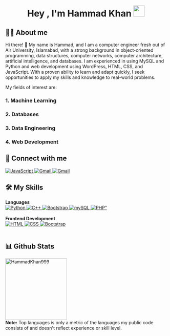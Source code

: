 <h1 align="center">Hey , I'm Hammad Khan <img src="https://media.giphy.com/media/hvRJCLFzcasrR4ia7z/giphy.gif"
        width="35"></h1>

## :sassy_man: About me
Hi there! 👋 My name is Hammad, and I am a computer engineer fresh out of Air University, Islamabad, with a strong background in object-oriented programming, data structures, computer networks, computer architecture, artificial intelligence, and databases. I am experienced in using MySQL and Python and web development using WordPress, HTML, CSS, and JavaScript. With a proven ability to learn and adapt quickly, I seek opportunities to apply my skills and knowledge to real-world problems. 

My fields of interest are:

### 1.  Machine Learning
### 2.  Databases
### 3.  Data Engineering
### 4.  Web Development

## 👯 Connect with me
<p>
    <a href="https://www.linkedin.com/in/hammad-khan-a988ab216/" target="_blank">
        <img alt="JavaScript"
            src="https://img.shields.io/badge/LinkedIn-0077B5?style=for-the-badge&logo=linkedin&logoColor=white">
    </a>
    <a href="https://mail.google.com/mail/?view=cm&fs=1&to=ak655796@gmail.com" target="_blank">
        <img alt="Gmail" src="https://img.shields.io/badge/Gmail-D14836?style=for-the-badge&logo=gmail&logoColor=white">
    </a>
    <a href="https://github.com/HammadKhan999" target="_blank">
        <img alt="Gmail"
            src="https://img.shields.io/badge/GitHub-100000?style=for-the-badge&logo=github&logoColor=white">
    </a>
</p>


## 🛠️ My Skills

<p>
    <summary><b>Languages</b></summary>
    <a href="https://www.python.org" target="_blank">
        <img alt="Python"
            src="https://img.shields.io/badge/python-3670A0?style=for-the-badge&logo=python&logoColor=ffdd54">
    </a>
      <a href="https://isocpp.org" target="_blank">
        <img alt="C++"
            src="https://img.shields.io/badge/C%2B%2B-00599C?style=for-the-badge&logo=c%2B%2B&logoColor=white">
    </a>
     <a href="https://getbootstrap.com" target="_blank">
        <img alt="Bootstrap"
            src="https://img.shields.io/badge/Bootstrap-563D7C?style=for-the-badge&logo=bootstrap&logoColor=white">
     </a>
    <a href="https://www.mysql.com" target="_blank">
        <img alt="mySQL"
            src="https://img.shields.io/badge/MySQL-00000F?style=for-the-badge&logo=mysql&logoColor=white">
     </a>
    <a href="https://www.php.net" target="_blank">
        <img alt=PHP"
            src="https://img.shields.io/badge/PHP-777BB4?style=for-the-badge&logo=php&logoColor=white">
     </a>
    <br />
    <br />
    <summary><b>Frontend Development</b></summary>
    <a href="https://www.w3.org/html/" target="_blank">
        <img alt="HTML"
            src="https://img.shields.io/badge/html5-%23E34F26.svg?style=for-the-badge&logo=html5&logoColor=white">
    </a>
    <a href="https://www.w3schools.com/css/" target="_blank">
        <img alt="CSS"
            src="https://img.shields.io/badge/css3-%231572B6.svg?style=for-the-badge&logo=css3&logoColor=white">
    </a>
    <a href="https://getbootstrap.com/" target="_blank">
        <img alt="Bootstrap"
            src="https://img.shields.io/badge/bootstrap-%23563D7C.svg?style=for-the-badge&logo=bootstrap&logoColor=white">
    </a>
    <br />
    <br />
</p>

## 📊 Github Stats
<p>
    <img src="https://github-readme-stats.vercel.app/api/top-langs?username=HammadKhan999&langs_count=10&show_icons=true&locale=en&layout=compact&theme=algolia"
        alt="HammadKhan999" height="192px" />
    <br />
    <b>Note:</b> Top languages is only a metric of the languages my public code consists of and doesn't reflect
    experience or skill level.
</p>
